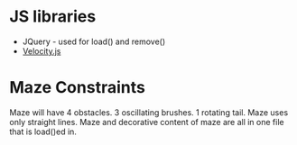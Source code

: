 # JS libraries
+ JQuery - used for load() and remove()
+ [Velocity.js](http://velocityjs.org/)

# Maze Constraints
Maze will have 4 obstacles.
	3 oscillating brushes.
	1 rotating tail.
Maze uses only straight lines.
Maze and decorative content of maze are all in one file that is load()ed in.
